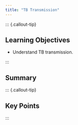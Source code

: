 ```yaml
---
title: "TB Transmission"
---
```


::: {.callout-tip}
## Learning Objectives

- Understand TB transmission.

:::

## Summary

::: {.callout-tip}
## Key Points

:::